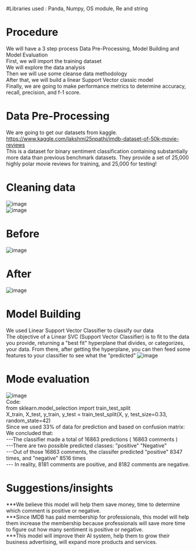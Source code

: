 #Libraries used : Panda, Numpy, OS module, Re and string
# Procedure 
We will have a  3 step process    Data Pre-Processing, Model Building and Model Evaluation  
First, we will import the training dataset  
We will explore the data analysis  
Then we will use some cleanse data methodology   
After that, we will build a linear Support Vector classic model  
Finally, we  are going to make performance metrics to determine accuracy, recall, precision, and f-1 score.   
# Data Pre-Processing 	
We are going to get our datasets from kaggle.   
https://www.kaggle.com/lakshmi25npathi/imdb-dataset-of-50k-movie-reviews  
This is a dataset for binary sentiment classification containing substantially more data than previous benchmark datasets. They provide a set of 25,000 highly polar movie reviews for training, and 25,000 for testing!
# Cleaning data
![image](https://user-images.githubusercontent.com/99052999/153985326-cbd3969e-bfa9-4146-9a84-b039ccdcfab5.png)  
![image](https://user-images.githubusercontent.com/99052999/153985333-aeeeeaa2-925b-47f7-9ea6-88701a58f67d.png)

# Before
![image](https://user-images.githubusercontent.com/99052999/153985392-5a7f7d3d-8c99-48bc-a84f-a917afa80e4e.png)
# After
![image](https://user-images.githubusercontent.com/99052999/153985400-d12fb171-9a55-477f-b2b2-2c3e783139c9.png)
# Model Building 
We used Linear Support Vector Classifier to classify our data  
The objective of a Linear SVC (Support Vector Classifier) is to fit to the data you provide, returning a "best fit" hyperplane that divides, or categorizes, your data. From there, after getting the hyperplane, you can then feed some features to your classifier to see what the "predicted" 
![image](https://user-images.githubusercontent.com/99052999/153985248-09792c6d-cc8c-4735-a400-6d34a581f035.png)
# Mode evaluation
![image](https://user-images.githubusercontent.com/99052999/153985453-c6975bc6-2d04-401e-bf36-5de7fd0b806d.png)  
Code:   
from sklearn.model_selection import train_test_split  
X_train, X_test, y_train, y_test = train_test_split(X, y, test_size=0.33, random_state=42)  
Since we used 33% of data for prediction and based on confusion matrix:  
We concluded that:  
---The classifier made a total of 16863 predictions ( 16863 comments )  
---There are two possible predicted classes: "positive" "Negative"  
---Out of those 16863 comments, the classifer predicted "positive" 8347 times, and "negative" 8516 times  
--- In reality, 8181 comments are positive, and 8182 comments are negative.   
# Suggestions/insights 
***We believe this model will help them save money, time to determine which comment is positive or negative.     
***Since IMDB has paid membership for professionals, this model will help them increase the membership because professionals will save more time to figure out how many sentiment is positive or negative.     
***This model will improve their AI system, help them to grow their business advertising, will expand  more products and services.    




